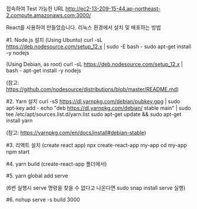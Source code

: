 접속하여 Test 가능한 URL
http://ec2-13-209-15-44.ap-northeast-2.compute.amazonaws.com:3000/

React를 사용하여 만들었습니다.
리눅스 환경에서 설치 및 배포하는 방법

#1. Node.js 설치
(Using Ubuntu)
curl -sL https://deb.nodesource.com/setup_12.x | sudo -E bash -
sudo apt-get install -y nodejs

(Using Debian, as root)
curl -sL https://deb.nodesource.com/setup_12.x | bash -
apt-get install -y nodejs

(참고: https://github.com/nodesource/distributions/blob/master/README.md)

#2. Yarn 설치
curl -sS https://dl.yarnpkg.com/debian/pubkey.gpg | sudo apt-key add -
echo "deb https://dl.yarnpkg.com/debian/ stable main" | sudo tee /etc/apt/sources.list.d/yarn.list
sudo apt-get update && sudo apt-get install yarn

(참고: https://yarnpkg.com/en/docs/install#debian-stable)

#3. 리액트 설치 (create react app)
npx create-react-app my-app
cd my-app
npm start

#4. yarn build
(create-react-app 폴더에서)

#5. yarn global add serve

(6번 실행시 serve 명령을 찾을 수 없다고 나온다면
sudo snap install serve
실행)

#6. nohup serve -s build 3000

